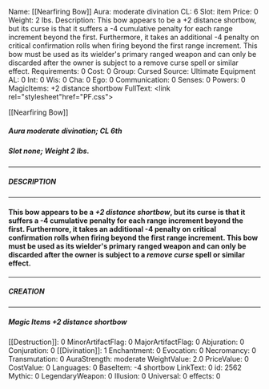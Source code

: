Name: [[Nearfiring Bow]]
Aura: moderate divination
CL: 6
Slot: item
Price: 0
Weight: 2 lbs.
Description: This bow appears to be a +2 distance shortbow, but its curse is that it suffers a -4 cumulative penalty for each range increment beyond the first. Furthermore, it takes an additional -4 penalty on critical confirmation rolls when firing beyond the first range increment. This bow must be used as its wielder's primary ranged weapon and can only be discarded after the owner is subject to a remove curse spell or similar effect.
Requirements: 0
Cost: 0
Group: Cursed
Source: Ultimate Equipment
AL: 0
Int: 0
Wis: 0
Cha: 0
Ego: 0
Communication: 0
Senses: 0
Powers: 0
MagicItems: +2 distance shortbow
FullText: <link rel="stylesheet"href="PF.css"><div class="heading"><p class="alignleft">[[Nearfiring Bow]]</p><div style="clear: both;"></div></div><div><h5><b>Aura </b>moderate divination; <b>CL </b>6th</h5><h5><b>Slot </b>none; <b>Weight </b>2 lbs.</h5></div><hr/><div><h5><b>DESCRIPTION</b></h5></div><hr/><div><h4><p>This bow appears to be a <i>+2 distance shortbow</i>, but its curse is that it suffers a -4 cumulative penalty for each range increment beyond the first. Furthermore, it takes an additional -4 penalty on critical confirmation rolls when firing beyond the first range increment. This bow must be used as its wielder's primary ranged weapon and can only be discarded after the owner is subject to a <i>remove curse</i> spell or similar effect.</p></h4></div><hr/><div><h5><b>CREATION</b></h5></div><hr/><div><h5><b>Magic Items </b><i>+2 distance shortbow</i></h5></div>
[[Destruction]]: 0
MinorArtifactFlag: 0
MajorArtifactFlag: 0
Abjuration: 0
Conjuration: 0
[[Divination]]: 1
Enchantment: 0
Evocation: 0
Necromancy: 0
Transmutation: 0
AuraStrength: moderate
WeightValue: 2.0
PriceValue: 0
CostValue: 0
Languages: 0
BaseItem: -4 shortbow
LinkText: 0
id: 2562
Mythic: 0
LegendaryWeapon: 0
Illusion: 0
Universal: 0
effects: 0
